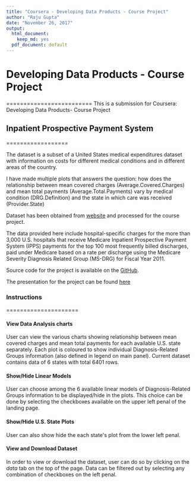 ```yaml
---
title: "Coursera - Developing Data Products - Course Project"
author: "Raju Gupta"
date: "November 26, 2017"
output:
  html_document:
    keep_md: yes
  pdf_document: default
---
```


# Developing Data Products - Course Project
=========================
This is a submission for Coursera: Developing Data Products- Course Project

## Inpatient Prospective Payment System
==================

The dataset is a subset of a United States medical expenditures dataset with information on costs for different medical conditions and in different areas of the country.

I have made multiple plots that answers the question: how does the relationship between mean covered charges (Average.Covered.Charges) and mean total payments (Average.Total.Payments) vary by medical condition (DRG.Definition) and the state in which care was received (Provider.State)

Dataset has been obtained from [website](https://data.cms.gov/Medicare/Inpatient-Prospective-Payment-System-IPPS-Provider/97k6-zzx3) and processed for the course project. 

The data provided here include hospital-specific charges for the more than 3,000 U.S. hospitals that receive Medicare Inpatient Prospective Payment System (IPPS) payments for the top 100 most frequently billed discharges, paid under Medicare based on a rate per discharge using the Medicare Severity Diagnosis Related Group (MS-DRG) for Fiscal Year 2011.

Source code for the project is available on the [GitHub](https://github.com/rajugupta197/DevDataProducts_ProjectShinyApp).

The presentation for the project can be found [here](http://rpubs.com/rgupta197/DevDataProductsPPT)

### Instructions
=====================
#### View Data Analysis charts
User can view the various charts showing relationship between mean covered charges and mean total payments for each available U.S. state separately. Each plot is coloured to show individual Diagnosis-Related Groups information (also defined in legend on main panel). Current dataset contains data of 6 states with total 6401 rows.

#### Show/Hide Linear Models
User can choose among the 6 available linear models of Diagnosis-Related Groups information to be displayed/hide in the plots. This choice can be done by selecting the checkboxes available on the upper left penal of the landing page.

#### Show/Hide U.S. State Plots
User can also show hide the each state's plot from the lower left penal.

#### View and Download Dataset
In order to view or download the dataset, user can do so by clicking on the *data* tab on the top of the page. Data can be filtered out by selecting any combination of checkboxes on the left penal.

